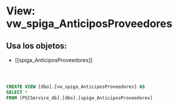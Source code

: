 # View: vw_spiga_AnticiposProveedores

## Usa los objetos:
- [[spiga_AnticiposProveedores]]

```sql



CREATE VIEW [dbo].[vw_spiga_AnticiposProveedores] AS
SELECT *
FROM [PSCService_db].[dbo].[spiga_AnticiposProveedores]

```

